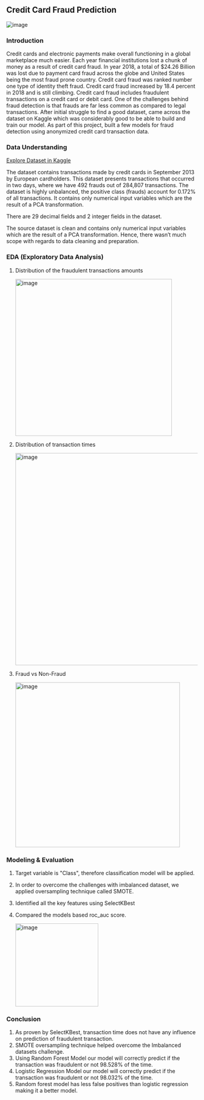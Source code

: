## Credit Card Fraud Prediction

![image](https://user-images.githubusercontent.com/44445092/124867326-80d3b500-df83-11eb-8019-317e68c0e7c1.jpeg)

### Introduction

Credit cards and electronic payments make overall functioning in a global marketplace much easier. Each year financial institutions lost a chunk of money as a result of credit card fraud. In year 2018, a total of $24.26 Billion was lost due to payment card fraud across the globe and United States being the most fraud prone country. Credit card fraud was ranked number one type of identity theft fraud. Credit card fraud increased by 18.4 percent in 2018 and is still climbing. Credit card fraud includes fraudulent transactions on a credit card or debit card. One of the challenges behind fraud detection is that frauds are far less common as compared to legal transactions. After initial struggle to find a good dataset, came across the dataset on Kaggle which was considerably good to be able to build and train our model. As part of this project, built a few models for fraud detection using anonymized credit card transaction data.

### Data Understanding

[Explore Dataset in Kaggle](https://www.kaggle.com/mlg-ulb/creditcardfraud)

The dataset contains transactions made by credit cards in September 2013 by European cardholders. This dataset presents transactions that occurred in two days, where we have 492 frauds out of 284,807 transactions. The dataset is highly unbalanced, the positive class (frauds) account for 0.172% of all transactions. It contains only numerical input variables which are the result of a PCA transformation.
  
There are 29 decimal fields and 2 integer fields in the dataset.

The source dataset is clean and contains only numerical input variables which are the result of a PCA transformation. Hence, there wasn’t much scope with regards to data cleaning and preparation.

### EDA (Exploratory Data Analysis)

1. Distribution of the fraudulent transactions amounts

    <img width="412" alt="image" src="https://user-images.githubusercontent.com/44445092/124867647-1bcc8f00-df84-11eb-811f-a02235b29dce.png">

2. Distribution of transaction times

    <img width="557" alt="image" src="https://user-images.githubusercontent.com/44445092/124867696-2ab34180-df84-11eb-8817-c997c49d9f96.png">

3. Fraud vs Non-Fraud
  
    <img width="433" alt="image" src="https://user-images.githubusercontent.com/44445092/124867723-37379a00-df84-11eb-9db9-6cd02bd9fdd0.png">


### Modeling & Evaluation

1. Target variable is "Class", therefore classification model will be applied. 
2. In order to overcome the challenges with imbalanced dataset, we applied oversampling technique called SMOTE. 
3. Identified all the key features using SelectKBest
4. Compared the models based roc_auc score. 

    <img width="218" alt="image" src="https://user-images.githubusercontent.com/44445092/124868006-bfb63a80-df84-11eb-843c-85512e616701.png">

### Conclusion

1. As proven by SelectKBest, transaction time does not have any influence on prediction of fraudulent transaction.
2. SMOTE oversampling technique helped overcome the Imbalanced datasets challenge.
3. Using Random Forest Model our model will correctly predict if the transaction was fraudulent or not 98.528% of the time.
4. Logistic Regression Model our model will correctly predict if the transaction was fraudulent or not 98.032% of the time.
5. Random forest model has less false positives than logistic regression making it a better model.
